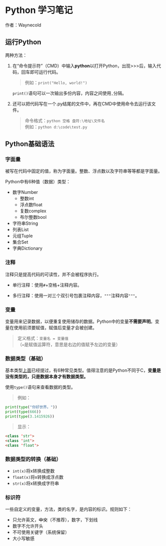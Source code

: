 # Python 学习笔记

作者：Waynecold

## 运行Python

两种方法：

1. 在“命令提示符”（CMD）中输入**python**以打开Python，出现>>>后，输入代码，回车即可运行代码。
   >例如：`print("Hello, world!")`  

   `print()`语句可以一次输出多份内容，内容之间使用`,`分隔。

2. 还可以把代码写在一个.py结尾的文件中，再在CMD中使用命令去运行该文件。
    >命令格式：`python 空格 盘符:\地址\文件名`  
    >例如：`python d:\code\test.py`

## Python基础语法

### 字面量

被写在代码中固定的值，称为字面量。整数、浮点数以及字符串等等都是字面量。

Python中有6种值（数据）类型：

- 数字Number
  - 整数int
  - 浮点数float
  - 复数complex
  - 布尔整数bool
- 字符串String
- 列表List
- 元组Tuple
- 集合Set
- 字典Dictionary

### 注释

注释只是提高代码的可读性，并不会被程序执行。

- 单行注释：使用`#`+空格+注释内容。

- 多行注释：使用一对三个双引号包裹注释内容，`"""`注释内容`"""`。

### 变量

变量用来记录数据，以便重复使用储存的数据。Python中的变量**不需要声明**。变量在使用前须要赋值，赋值后变量才会被创建。

>定义格式：`变量名 = 变量值`  
>（`=`是赋值运算符，意思是右边的值赋予左边的变量）

### 数据类型（基础）

基本类型[上面](#字面量)已经提过，有6种常见类型。值得注意的是Python不同于C，**变量是没有类型的，只是数据本身才有数据类型。**

使用`type()`语句来查看数据的类型。
>例如：

```py
print(type("你好世界。"))
print(type(666))
print(type(3.1415926))
```

>显示：

```md
<class 'str'>
<class 'int'>
<class 'float'>
```

### 数据类型的转换（基础）

- `int(x)`将x转换成整数
- `float(x)`将x转换成浮点数
- `str(x)`将x转换成字符串

### 标识符

一些自定义的变量，方法，类的名字，是内容的标识。规则如下：

- 只允许英文，~~中文~~（不推荐），数字，下划线
- 数字不允许开头
- 不可使用关键字（系统保留）
- 大小写敏感
